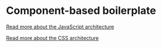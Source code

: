 # Component-based boilerplate

[Read more about the JavaScript architecture](src/assets/js)

[Read more about the CSS architecture](src/assets/scss)